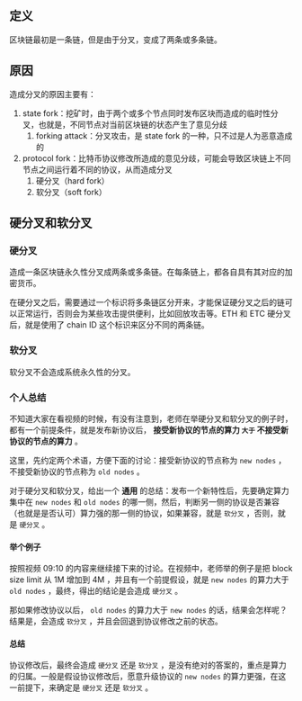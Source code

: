 ## 定义

区块链最初是一条链，但是由于分叉，变成了两条或多条链。

## 原因

造成分叉的原因主要有：

1. state fork：挖矿时，由于两个或多个节点同时发布区块而造成的临时性分叉，也就是，不同节点对当前区块链的状态产生了意见分歧
    1. forking attack：分叉攻击，是 state fork 的一种，只不过是人为恶意造成的
2. protocol fork：比特币协议修改所造成的意见分歧，可能会导致区块链上不同节点之间运行着不同的协议，从而造成分叉
    1. 硬分叉（hard fork）
    2. 软分叉（soft fork）

## 硬分叉和软分叉

### 硬分叉

造成一条区块链永久性分叉成两条或多条链。在每条链上，都各自具有其对应的加密货币。

在硬分叉之后，需要通过一个标识将多条链区分开来，才能保证硬分叉之后的链可以正常运行，否则会为某些攻击提供便利，比如回放攻击等。ETH 和 ETC 硬分叉后，就是使用了 chain ID 这个标识来区分不同的两条链。

### 软分叉

软分叉不会造成系统永久性的分叉。

### 个人总结

不知道大家在看视频的时候，有没有注意到，老师在举硬分叉和软分叉的例子时，都有一个前提条件，就是发布新协议后， **接受新协议的节点的算力 `大于` 不接受新协议的节点的算力** 。

这里，先约定两个术语，方便下面的讨论：接受新协议的节点称为 `new nodes` ，不接受新协议的节点称为 `old nodes` 。

对于硬分叉和软分叉，给出一个 **通用** 的总结：发布一个新特性后，先要确定算力集中在 `new nodes` 和 `old nodes` 的哪一侧，然后，判断另一侧的协议是否兼容（也就是是否认可）算力强的那一侧的协议，如果兼容，就是 `软分叉` ，否则，就是 `硬分叉` 。

#### 举个例子

按照视频 09:10 的内容来继续接下来的讨论。在视频中，老师举的例子是把 block size limit 从 1M 增加到 4M ，并且有一个前提假设，就是 `new nodes` 的算力大于 `old nodes` ，最终，得出的结论是会造成 `硬分叉` 。

那如果修改协议以后， `old nodes` 的算力大于 `new nodes` 的话，结果会怎样呢？结果是，会造成 `软分叉` ，并且会回退到协议修改之前的状态。

#### 总结

协议修改后，最终会造成 `硬分叉` 还是 `软分叉` ，是没有绝对的答案的，重点是算力的归属。一般是假设协议修改后，愿意升级协议的 `new nodes` 的算力更强，在这一前提下，来确定是 `硬分叉` 还是 `软分叉` 。
